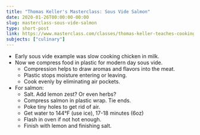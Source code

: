 ```yaml
---
title: "Thomas Keller's Masterclass: Sous Vide Salmon"
date: 2020-01-26T00:00:00-00:00
slug: masterclass-sous-vide-salmon
type: short-post
link: https://www.masterclass.com/classes/thomas-keller-teaches-cooking-techniques-iii-seafood-sous-vide-and-desserts
subjects: ["culinary"]
---
```


* Early sous vide example was slow cooking chicken in milk.
* Now we compress food in plastic for modern day sous vide.
    * Compression helps to draw aromas and flavors into the meat.
    * Plastic stops moisture entering or leaving.
    * Cook evenly by eliminating air pockets.
* For salmon:
    * Salt. Add lemon zest? Or even herbs?
    * Compress salmon in plastic wrap. Tie ends.
    * Poke tiny holes to get rid of air.
    * Get water to 144°F (use ice), 17-18 minutes (6oz)
    * Flash in oven if not hot enough.
    * Finish with lemon and finishing salt.
